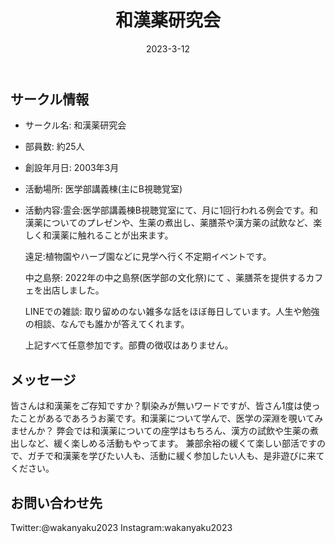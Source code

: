 ﻿---
title: '和漢薬研究会'
excerpt: ''
date: '2023-3-12'
iconImage: '/assets/002/icon.png'
coverImage: '/assets/002/cover.jpg'
ogImage:
  url: '/assets/002/icon.png'
tags:
  - 'サークル'
  
---

## サークル情報
- サークル名: 和漢薬研究会
- 部員数: 約25人
- 創設年月日: 2003年3月
- 活動場所: 医学部講義棟(主にB視聴覚室)

- 活動内容:霊会:医学部講義棟B視聴覚室にて、月に1回行われる例会です。和漢薬についてのプレゼンや、生薬の煮出し、薬膳茶や漢方薬の試飲など、楽しく和漢薬に触れることが出来ます。
  
  遠足:植物園やハーブ園などに見学へ行く不定期イベントです。
  
  中之島祭: 2022年の中之島祭(医学部の文化祭)にて 、薬膳茶を提供するカフェを出店しました。
  
  LINEでの雑談: 取り留めのない雑多な話をほぼ毎日しています。人生や勉強の相談、なんでも誰かが答えてくれます。
  
  上記すべて任意参加です。部費の徴収はありません。
  

## メッセージ
皆さんは和漢薬をご存知ですか？馴染みが無いワードですが、皆さん1度は使ったことがあるであろうお薬です。和漢薬について学んで、医学の深淵を覗いてみませんか？
弊会では和漢薬についての座学はもちろん、漢方の試飲や生薬の煮出しなど、緩く楽しめる活動もやってます。
兼部余裕の緩くて楽しい部活ですので、ガチで和漢薬を学びたい人も、活動に緩く参加したい人も、是非遊びに来てください。

## お問い合わせ先
Twitter:@wakanyaku2023
Instagram:wakanyaku2023


